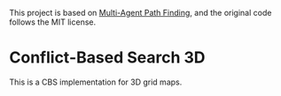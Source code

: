 This project is based on [Multi-Agent Path Finding](https://github.com/GavinPHR/Multi-Agent-Path-Finding), and the original code follows the MIT license.

# Conflict-Based Search 3D
This is a CBS implementation for 3D grid maps.
